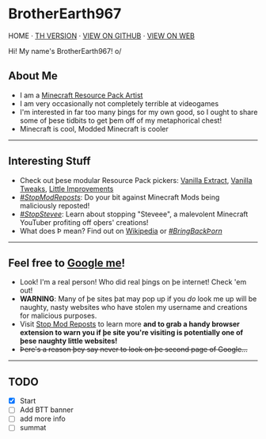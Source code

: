 # BrotherEarth967

HOME · [TH VERSION](https://brotherearth967.github.io/index-th.html) · [VIEW ON GITHUB](https://github.com/BrotherEarth967/BrotherEarth967.github.io/blob/main/index.md) · [VIEW ON WEB](https://BrotherEarth967.github.io/index.html)

Hi! My name's BrotherEarth967! o/

## About Me
* I am a [Minecraft Resource Pack Artist](https://planetminecraft.com/member/brotherearth967_-ve/)
* I am very occasionally not completely terrible at videogames
* I'm interested in far too many þings for my own good, so I ought to share some of þese tidbits to get þem off of my metaphorical chest!
* Minecraft is cool, Modded Minecraft is cooler

---

## Interesting Stuff

* Check out þese modular Resource Pack pickers: [Vanilla Extract](https://vanilla-extract.tk), [Vanilla Tweaks](https://vanillatweaks.net), [Little Improvements](http://littleimprovements-custom.tk/)
* [*#StopModReposts*](https://stopmodreposts.org): Do your bit against Minecraft Mods being maliciously reposted!
* [*#StopStevee*](stop-steveee.html): Learn about stopping "Steveee", a malevolent Minecraft YouTuber profiting off oþers' creations!
* What does Þ mean? Find out on [Wikipedia](https://wikipedia.org/wiki/Thorn_(letter)) or [*#BringBackÞorn*](https://reddit.com/r/bringbackthorn)

---

## Feel free to [Google me](https://www.google.com/search?q=brotherearth967)!
* Look! I'm a real person! Who did real þings on þe internet! Check 'em out!
* **WARNING**: Many of þe sites þat may pop up if you *do* look me up will be naughty, nasty websites who have stolen my username and creations for malicious purposes.
* Visit [Stop Mod Reposts](https://stopmodreposts.org/extension.html) to learn more **and to grab a handy browser extension to warn you if þe site you're visiting is potentially one of þese naughty little websites!**
* ~~Þere's a reason þey say never to look on þe second page of Google...~~

---

## TODO
- [x] Start
- [ ] Add BTT banner
- [ ] add more info
- [ ] summat
